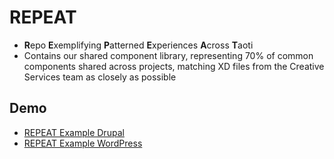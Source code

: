 # REPEAT
* **R**epo **E**xemplifying **P**atterned **E**xperiences **A**cross **T**aoti
* Contains our shared component library, representing 70% of common components shared across projects, matching XD files from the Creative Services team as closely as possible

## Demo
* [REPEAT Example Drupal](https://test-repeat-example-drupal.pantheonsite.io/)
* [REPEAT Example WordPress](https://test-repeat-example-wordpress.pantheonsite.io/)

